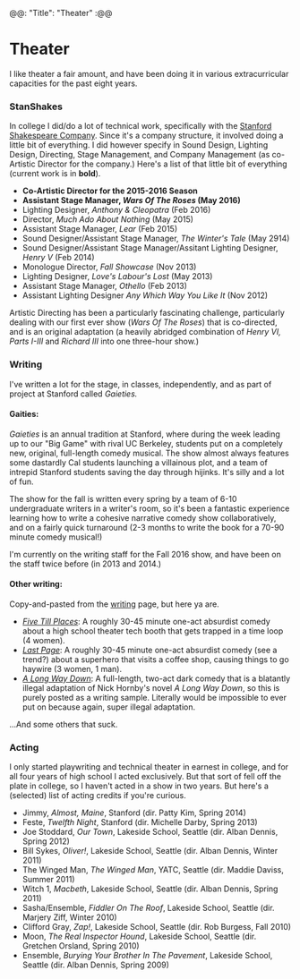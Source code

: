 @@: "Title": "Theater" :@@

# Theater

I like theater a fair amount, and have been doing it in various extracurricular capacities for the past eight years.


### StanShakes

In college I did/do a lot of technical work, specifically with the [Stanford Shakespeare Company](https://stanford.shakespeare.edu). Since it's a company structure, it involved doing a little bit of everything. I did however specify in Sound Design, Lighting Design, Directing, Stage Management, and Company Management (as co-Artistic Director for the company.) Here's a list of that little bit of everything (current work is in **bold**).

* **Co-Artistic Director for the 2015-2016 Season**
* **Assistant Stage Manager, *Wars Of The Roses* (May 2016)**
* Lighting Designer, *Anthony & Cleopatra* (Feb 2016)
* Director, *Much Ado About Nothing* (May 2015)
* Assistant Stage Manager, *Lear* (Feb 2015)
* Sound Designer/Assistant Stage Manager, *The Winter's Tale* (May 2914)
* Sound Designer/Assistant Stage Manager/Assitant Lighting Designer, *Henry V* (Feb 2014)
* Monologue Director, *Fall Showcase* (Nov 2013)
* Lighting Designer, *Love's Labour's Lost* (May 2013)
* Assistant Stage Manager, *Othello* (Feb 2013)
* Assistant Lighting Designer *Any Which Way You Like It* (Nov 2012)

Artistic Directing has been a particularly fascinating challenge, particularly dealing with our first ever show (*Wars Of The Roses*) that is co-directed, and is an original adaptation (a heavily abridged combination of *Henry VI, Parts I-III* and *Richard III* into one three-hour show.)

### Writing

I've written a lot for the stage, in classes, independently, and as part of project at Stanford called *Gaieties.* 

#### Gaities:

*Gaieties* is an annual tradition at Stanford, where during the week leading up to our "Big Game" with rival UC Berkeley, students put on a completely new, original, full-length comedy musical. The show almost always features some dastardly Cal students launching a villainous plot, and a team of intrepid Stanford students saving the day through hijinks. It's silly and a lot of fun.

The show for the fall is written every spring by a team of 6-10 undergraduate writers in a writer's room, so it's been a fantastic experience learning how to write a cohesive narrative comedy show collaboratively, and on a fairly quick turnaround (2-3 months to write the book for a 70-90 minute comedy musical!)

I'm currently on the writing staff for the Fall 2016 show, and have been on the staff twice before (in 2013 and 2014.)

#### Other writing:

Copy-and-pasted from the [writing](/writing) page, but here ya are.

* *[Five Till Places](/static/FiveTillPlaces.pdf)*: A roughly 30-45 minute one-act absurdist comedy about a high school theater tech booth that gets trapped in a time loop (4 women).
* *[Last Page](/static/LastPage.pdf)*: A roughly 30-45 minute one-act absurdist comedy (see a trend?) about a superhero that visits a coffee shop, causing things to go haywire (3 women, 1 man).
* *[A Long Way Down](/static/ALongWayDown.pdf)*: A full-length, two-act dark comedy that is a blatantly illegal adaptation of Nick Hornby's novel *A Long Way Down*, so this is purely posted as a writing sample. Literally would be impossible to ever put on because again, super illegal adaptation.

...And some others that suck.


### Acting

I only started playwriting and technical theater in earnest in college, and for all four years of high school I acted exclusively. But that sort of fell off the plate in college, so I haven't acted in a show in two years. But here's a (selected) list of acting credits if you're curious.

* Jimmy, *Almost, Maine*, Stanford (dir. Patty Kim, Spring 2014)
* Feste, *Twelfth Night*,  Stanford (dir. Michelle Darby, Spring 2013)
* Joe Stoddard, *Our Town*, Lakeside School, Seattle (dir. Alban Dennis, Spring 2012)
* Bill Sykes, *Oliver!*, Lakeside School, Seattle (dir. Alban Dennis, Winter 2011)
* The Winged Man, *The Winged Man*, YATC, Seattle (dir. Maddie Daviss, Summer 2011)
* Witch 1, *Macbeth*, Lakeside School, Seattle (dir. Alban Dennis, Spring 2011)
* Sasha/Ensemble, *Fiddler On The Roof*, Lakeside School, Seattle (dir. Marjery Ziff, Winter 2010)
* Clifford Gray, *Zap!*, Lakeside School, Seattle (dir. Rob Burgess, Fall 2010)
* Moon, *The Real Inspector Hound*, Lakeside School, Seattle (dir. Gretchen Orsland, Spring 2010)
* Ensemble, *Burying Your Brother In The Pavement*, Lakeside School, Seattle (dir. Alban Dennis, Spring 2009)